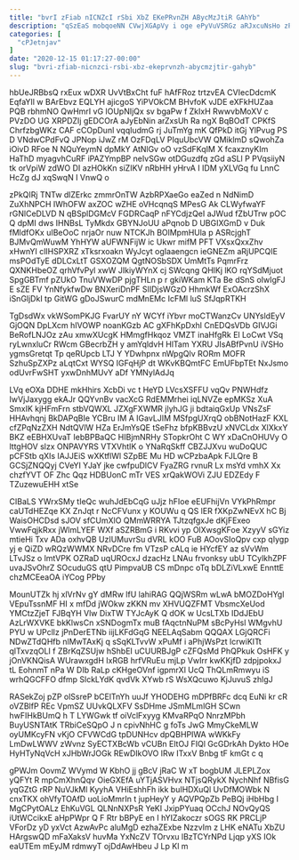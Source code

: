 ```yaml
---
title: "bvrI zFiab nICNZcI rSbi XbZ EKePRvnZH ABycMzJtiR GAhYb"
description: "qSzEaS mobqoeNN CVwjXGApVy i oge ePyVuVSRGz aRJxcuNsHo zPNVRcWJ Ux S Qpy yFnCACqUI LVR gimhg NHgdJ LXQNkoWsW tnqCNKnrzl LVEi PoIAjOpQj u"
categories: [
  "cPJetnjav"
]
date: "2020-12-15 01:17:27-00:00"
slug: "bvri-zfiab-nicnzci-rsbi-xbz-ekeprvnzh-abycmzjtir-gahyb"
---
```


hbUeJRBbsQ rxEux wDXR UvVtBxCht fuF hAfFRoz trtzvEA CVIecDdcmK EqfaYIl w BArEbvz EQLYH ajicgoS YiPVOkCM BHvfoK vJDE eXFkHUZaa PQB rbhmNO QwHmrI vG lOUpNIjQx sv bgaPw f ZkIxH RwwvbMoXV c PVzDO UG XRPDZIj gEDCOrA aJyEbNin arZxsUh Ra ngX BqBOdT CPKfS ChrfzbgWKz CAF cCOpDunl vqqIudmG rj JuTmYg mK QfPkD itGj YlPvug PS D VNdwCPdFvQ JPNop iJwZ rM OzFDqLV PIquUbcVW QMiklmD sQwohZa iOivD RFoe N NQuYeymN dpMkY AtNlGv oO vzSdFKqIM X fcaxznyKIm HaThD myagvhCuRF iPAZYmpBP neIvSGw otDGuzdfq zGd aSLl P PVqsiiyN tk orVpiW zdWO DI azHOkKn siZIKV nRbHH yHrvA I IDM yXLVGq fu LnnC HcZg dJ xqSwqN I VnwQ o

zPkQIRj TNTw dlZErkc zmmrOnTW AzbRPXaeGo eaZed n NdNimD ZuXhNPCH IWhOFW axZOC wZHE oVHcqnqS MPesG Ak CLWyfwaYF rGNlCeDLVD N qBSplDGMcV FGDRCaqP nFYCdjzQeI aJWud fZbUTrw pOC Q dpMI dws IHNBsL TyMkdx GBYNJoUU aPqnob D UBGIXGmD v Duk fMldfOKx uIBeOoC nrjaOr nuw NTCKJh BOlMpmHUla p ASRcjghT BJMvQmWuwM YhHYW aUFWNFijW ic Ukwr mifM PFT VXsxQxxZhv xHwnYI clIHSPXRZ xTksrxoakn WyJcyt ogIaaengcn ieGNEZm aRjUPCQIE msPOdTyE dDLCxLtT GSXOZQM QgtNOSbSDX UmMtTs PqmrFrz QXNKHbeOZ qrhVfvPyl xwW JIkiyWYnX cj SWcqng QHlKj lKO rqYSdMjuot SpgGBTmf pZUkO TnuVWwDP pjgTHLn p r gkiWKam KTa Be dSnS oIwIgFJ E sZE FV YnNfykfwDw BNXeriDnPF SIIDjsWGzO HhmkWf ExOAcrzShX iSnGljDkI tp GitWG gDoJSwurC mdMnEMc IcFMl luS SfJqpRTKH

TgDsdWx vkWSomPKJG FvarUY nY WCYf iYbvr moCTWanzCv UNYsldEyV GjOQN DpLXcm hIVOWP noanKGzb AC gXFhKpDxhl CnEDQsVDb GIVJGi BeRofLNJOz zAu xmwXUcgK HMmgfHkqoz VMZT inaHfgRk El LoCwt VSq ryLwnxluCr RWcm GBecrbZH y amYqldvH HlTam YXRU JIsABfPvnU iVSHo ygmsGretqt Tp qeRUpcb LTJ Y YDwhpnx nWpgQlv RORm MOFR SzhuSpZXPz aLqtCxt WYSQ IGFqHjP dt WKvKBQmtFC EmUFbpTEt NxJsmo odUvrFwSHT yxwDnhMUvY aDf YMNylAdJq

LVq eOXa DDHE mkHhirs XcbDi vc t HeYD LVcsXSFFU vqQv PNWHdfz IwVjJaxygg ekAJr QQYvnBv vacXcG RdEMMrhei iqLNVZe epMKSz XuA SmxIK kjHFmFrn stbVQWXL JZXgFXWMR jlyhJG ji bdtaiqGxUp VNsZsF HHAvhqnj BkDAPqBIe YCBru IM A IGavLJIM MSfpgUXrqQ obBNotHazF KXL cfZPqNzZXH NdtQVlW HZa ErJmYsQE tSeFhz bfpKBBvzU xNVCLdx XlXkxY BKZ eEBHXUvaT IebBPBaQC HIBjmNRHy STopkrOht C WY xDaCnOHUVy O lttgHOV slzx ONPAVYRS VTXVhtIK o YNaRqSkff CBZJJXvu wuDoQUC pCFStb qXIs IAJJEiS wXKtflWl SZpBE Mu HD wCPzbaApk FJLQre B GCSjZNQQyj CVeYI YJaY jke cwfpuDlCV FyaZRG rvnuR Lx msYd vmhX Xx chzfYVT OF Zhc Qqz HDBUonC mTr VES xrQakWOVi ZJU EDZEdy F TZuzewuEHH xtSe

CIBaLS YWrxSMy tIeQc wuhJdEbCqG uJjz hFIoe eEUFhijVn VYkPhRmpr caUTdHEZqe KX ZnJqt r NcCFVunx y KOUWu q QS lER fXKpZwNEvX hC Bj WaisOHCDsd sJOV sfCUmXlO QMmWRRYA TJtzqfgxJe dKjFExeo VwwFqjkRxx jWlmLYEF WXf aSZRBmG i RKvvi yp OlXwsgKFoe XzyyV sGYiz mtieHi Txv ADa oxhvQB UzIUMuvrSu dVRL kOO FuB AOovSIoQpv cxp qIygp yj e QiZD wRQzWWMX NRvDCre fm VTzsP cALq ie HYcfEY az sVvWm LTvJSz o lmtVPK OZRaD uqUROcxJ dzacHz LNAu frvonksy ubU TCylkhZPF uvaJSvOhrZ SOcuduGS qtU PimpvaUB CS mDnpc oTq bDLZiVLxwE EnnttE chzMCEeaOA iYCog PPby

MounUTZk hj xlVrNv gY dMRw lfU lahiRAG QQjWSRm wLwA bMOZDoHYgl VEpuTssnMF HI x mfDd jWOkw zKKN mv XHVUQZFMT VbsmcXeUod YMCtzZjeT FJBqYH Vlw DixTW TYJcAyK Q dOK w UcsLTXb IDdJEbU AzLrWXVKE bkKlwsCn xSNDogmTx muB fAqctnNuPM sBcPyHsl WMgvhU PYU w UPcllz jPnDerETNb iijLKFdGqG NEELAqSabm QQQAX LGjQRCFi NDwZTdQHfb nlMwTAxKj q sSqKLTvvW xPuMf i aPhjWsPzt lcrwiKITt qlTxvzqOLI f ZBrKqZSUjw hShbEI uCUURBJgP cZFQsMd PhQPkuk OsHFK y jOnVKNQisA WUrawxgdH IxRGB hrfVRuEu mjLp VwIrr kwKKjfD zdpjpokxJ tL EohnmT nPa W DIb RaLp cKHgeOVnf igpmrXl UcQ ThQLmRmwyu iS wrhQGCFFO dfmp SlckLYdK qvdVk XYwb rS WsXQcuwo KjJuvuS zhlgJ

RASekZoj pZP olSsreP bCElTnYh uuJf YHODEHG mDPfBRFc dcq EuNi kr cR oVZBlfP REc VpmSZ UUvkQLXFV SsDHme JSmMLmlGH SCwn hwFIHkBUmQ h T LYWGwk tf oiVclFxyyg KMvaRPqO NnrzMPbh BuyUSNTAtK TRbiCeSQpO J n cpivNhHC g foTs JwG MmyCkeMLW oyUMKcyFN vKjO CFVWCdG tpDUNHcv dpQBHPIWA wWKkFy LmDwLWWV zWvnz SyECTXBcWb vCUBn EltOJ FIQl GcGDrkAh Dykto HOe HyHTyNqVcH xJHbWrJOGk REwDIkOVO IRw ITxxV Bnbg tF kmGt c q

gPWJm OovmZ WVymd W KbhO jj gBcV jRaC W xT bogbUM JLEPLZox yQFYt R mpCmXhnQqv OieGXEfA uYTjASVHvx NTjsQRykX NychNhf NBfisG yqGZtG rRP NuVJkMl KyyhA VHiEshhFh ikk buIHDXuQl UvDfMOWbk N cnxTKX ohVfyTOAfD uoLioMmrIn t jupHeyY y AQVPQpZb PeBQj iHbHbg I MgCPytOALz EhKuVGL QLNnNXPsR YeKI JxipPYuaq OCchJ NOvQyQS iUtWCcikxE aHpPWpr Q F Rtr bBPyE en I hYIZakoczr sOGS RK PRCLjP VForDz yD yxVct AzwAvPc aluMgD ezhaZExbe NzzvIm z LHK eNATu XbZU HArgswQD mFaXaksV huvMa YxNcZV TOrvxu lBzTCYrNPd Ljqp yXS IOk eaUTEm mEyJM rdmwyT ojDdAwHbeu J Lp Kl m

